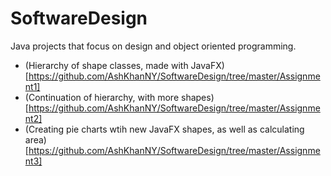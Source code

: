 # SoftwareDesign
Java projects that focus on design and object oriented programming.

- (Hierarchy of shape classes, made with JavaFX)[https://github.com/AshKhanNY/SoftwareDesign/tree/master/Assignment1]
- (Continuation of hierarchy, with more shapes)[https://github.com/AshKhanNY/SoftwareDesign/tree/master/Assignment2]
- (Creating pie charts wtih new JavaFX shapes, as well as calculating area)[https://github.com/AshKhanNY/SoftwareDesign/tree/master/Assignment3]
